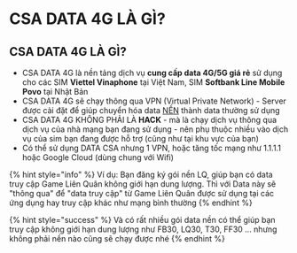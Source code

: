 # CSA DATA 4G LÀ GÌ?

## CSA DATA 4G LÀ GÌ?

* CSA DATA 4G là nền tảng dịch vụ **cung cấp data 4G/5G giá rẻ** sử dụng cho các SIM **Viettel Vinaphone** tại Việt Nam, SIM **Softbank Line Mobile Povo** tại Nhật Bản
* CSA DATA 4G sẽ chạy thông qua VPN (Virtual Private Network) - Server được cài đặt để giúp chuyển hóa data [NỀN](../huong-dan/dang-ky-nen-cho-sim.md) thành data thường sử dụng
* CSA DATA 4G KHÔNG PHẢI LÀ **HACK** - mà là chạy dịch vụ thông qua dịch vụ của nhà mạng bạn đang sử dụng - nên phụ thuộc nhiều vào dịch vụ của sim bạn đang được hỗ trợ (cũng như tại khu vực của bạn)
* Có thể sử dụng DATA CSA nhưng 1 VPN, hoặc tăng tốc mạng như 1.1.1.1 hoặc Google Cloud (dùng chung với Wifi)

{% hint style="info" %}
Ví dụ: Bạn đăng ký gói nền LQ, giúp bạn có data truy cập Game Liên Quân không giới hạn dung lượng. Thì với Data này sẽ "thông qua" để "data truy cập" từ Game Liên Quân được sử dụng tại các ứng dụng hay truy cập khác như mạng bình thường
{% endhint %}

{% hint style="success" %}
Và có rất nhiều gói data nền có thể giúp bạn truy cập không giới hạn dung lượng như FB30, LQ30, T30, FF30 ... nhưng không phải nền nào cũng sẽ chạy được nhé
{% endhint %}
